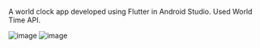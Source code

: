 A world clock app developed using Flutter in Android Studio. Used World Time API.


![image](https://github.com/DS-1090/WorldClockapp/assets/126580400/5ec25fc8-956e-45bf-87c3-2fa3c443c96f)
![image](https://github.com/DS-1090/WorldClockapp/assets/126580400/7cdceac4-0140-437a-86c6-2a6c65c95ea9)
